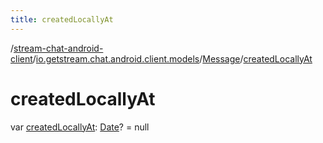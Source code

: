 ```yaml
---
title: createdLocallyAt
---
```

/[stream-chat-android-client](../../index.md)/[io.getstream.chat.android.client.models](../index.md)/[Message](index.md)/[createdLocallyAt](createdLocallyAt.md)  
  
  
  
# createdLocallyAt  
var [createdLocallyAt](createdLocallyAt.md): [Date](https://developer.android.com/reference/kotlin/java/util/Date.html)? = null
